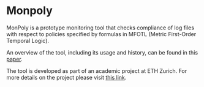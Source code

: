 # Monpoly

MonPoly is a prototype monitoring tool that checks compliance of log files with respect to policies specified by formulas in MFOTL (Metric First-Order Temporal Logic).

An overview of the tool, including its usage and history, can be found in this [paper](https://sourceforge.net/projects/monpoly/files/monpoly.pdf/download).

The tool is developed as part of an academic project at ETH Zurich. For more details on the project please visit [this link](http://www.infsec.ethz.ch/research/projects/mon_enf).